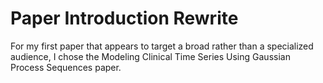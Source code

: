 # Paper Introduction Rewrite #

For my first paper that appears to target a broad rather than a specialized audience, I chose the Modeling Clinical Time Series Using Gaussian Process Sequences paper.

